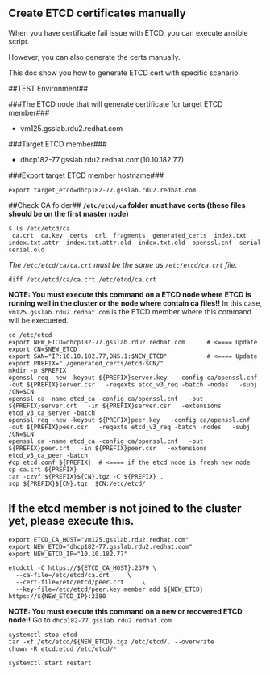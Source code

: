 Create ETCD certificates manually
--------------------------------

When you have certificate fail issue with ETCD, you can execute ansible script.

However, you can also generate the certs manually.

This doc show you how to generate ETCD cert with specific scenario.

##TEST Environment##

###The ETCD node that will generate certificate for target ETCD member###
- vm125.gsslab.rdu2.redhat.com

###Target ETCD member###
- dhcp182-77.gsslab.rdu2.redhat.com(10.10.182.77)

###Export target ETCD member hostname###
```
export target_etcd=dhcp182-77.gsslab.rdu2.redhat.com
```

##Check CA folder##
**`/etc/etcd/ca` folder must have certs (these files should be on the first master node)**

```
$ ls /etc/etcd/ca
 ca.crt  ca.key  certs  crl  fragments  generated_certs  index.txt  index.txt.attr  index.txt.attr.old  index.txt.old  openssl.cnf  serial  serial.old
```

*The `/etc/etcd/ca/ca.crt` must be the same as `/etc/etcd/ca.crt` file.*
```
diff /etc/etcd/ca/ca.crt /etc/etcd/ca.crt
```

**NOTE: You must execute this command on a ETCD node where ETCD is running well in the cluster  or the node where contain ca files!!**
In this case, `vm125.gsslab.rdu2.redhat.com` is the ETCD member where this command will be execueted.

```
cd /etc/etcd
export NEW_ETCD=dhcp182-77.gsslab.rdu2.redhat.com      # <==== Update
export CN=$NEW_ETCD
export SAN="IP:10.10.182.77,DNS.1:$NEW_ETCD"           # <==== Update
export PREFIX="./generated_certs/etcd-$CN/"
mkdir -p $PREFIX
openssl req -new -keyout ${PREFIX}server.key   -config ca/openssl.cnf   -out ${PREFIX}server.csr   -reqexts etcd_v3_req -batch -nodes   -subj /CN=$CN
openssl ca -name etcd_ca -config ca/openssl.cnf   -out ${PREFIX}server.crt   -in ${PREFIX}server.csr   -extensions etcd_v3_ca_server -batch
openssl req -new -keyout ${PREFIX}peer.key   -config ca/openssl.cnf   -out ${PREFIX}peer.csr   -reqexts etcd_v3_req -batch -nodes   -subj /CN=$CN
openssl ca -name etcd_ca -config ca/openssl.cnf   -out ${PREFIX}peer.crt   -in ${PREFIX}peer.csr   -extensions etcd_v3_ca_peer -batch
#cp etcd.conf ${PREFIX}  # <==== if the etcd node is fresh new node
cp ca.crt ${PREFIX}
tar -czvf ${PREFIX}${CN}.tgz -C ${PREFIX} .
scp ${PREFIX}${CN}.tgz  $CN:/etc/etcd/
````

## If the etcd member is not joined to the cluster yet, please execute this.
```
export ETCD_CA_HOST="vm125.gsslab.rdu2.redhat.com"
export NEW_ETCD="dhcp182-77.gsslab.rdu2.redhat.com"
export NEW_ETCD_IP="10.10.182.77"

etcdctl -C https://${ETCD_CA_HOST}:2379 \
  --ca-file=/etc/etcd/ca.crt     \
  --cert-file=/etc/etcd/peer.crt     \
  --key-file=/etc/etcd/peer.key member add ${NEW_ETCD} https://${NEW_ETCD_IP}:2380
```


**NOTE: You must execute this command on a new or recovered ETCD node!!**
Go to `dhcp182-77.gsslab.rdu2.redhat.com`

```
systemctl stop etcd
tar -xf /etc/etcd/${NEW_ETCD}.tgz /etc/etcd/. --overwrite
chown -R etcd:etcd /etc/etcd/*

systemctl start restart
```
